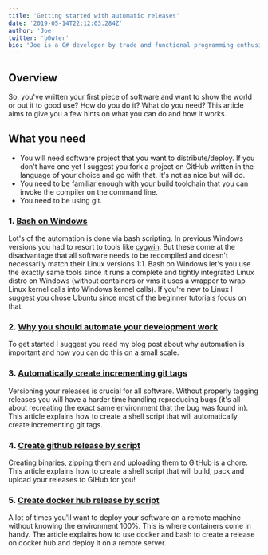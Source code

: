 ```yaml
---
title: 'Getting started with automatic releases'
date: '2019-05-14T22:12:03.284Z'
author: 'Joe'
twitter: 'b0wter'
bio: 'Joe is a C# developer by trade and functional programming enthusiast at night. For more postings, check o    ut his <a href="https://blog.gutsman.de">blog</a>.'
---
```


## Overview
So, you've written your first piece of software and want to show the world or put it to good use? How do you do it? What do you need? This article aims to give you a few hints on what you can do and how it works.

## What you need
* You will need software project that you want to distribute/deploy. If you don't have one yet I suggest you fork a project on GitHub written in the language of your choice and go with that. It's not as nice but will do.
* You need to be familiar enough with your build toolchain that you can invoke the compiler on the command line.
* You need to be using git.

### 1. [Bash on Windows](https://itsfoss.com/install-bash-on-windows/)
Lot's of the automation is done via bash scripting. In previous Windows versions you had to resort to tools like [cygwin](https://www.cygwin.com/). But these come at the disadvantage that all software needs to be recompiled and doesn't necessarily match their Linux versions 1:1. Bash on Windows let's you use the exactly same tools since it runs a complete and tightly integrated Linux distro on Windows (without containers or vms it uses a wrapper to wrap Linux kernel calls into Windows kernel calls). If you're new to Linux I suggest you chose Ubuntu since most of the beginner tutorials focus on that.

### 2. [Why you should automate your development work](https://blog.gutsman.de/auto-increment-git-release-tags)
To get started I suggest you read my blog post about why automation is important and how you can do this on a small scale.

### 3. [Automatically create incrementing git tags](https://blog.gutsman.de/auto-increment-git-release-tags)
Versioning your releases is crucial for all software. Without properly tagging releases you will have a harder time handling reproducing bugs (it's all about recreating the exact same environment that the bug was found in). This article explains how to create a shell script that will automatically create incrementing git tags.

### 4. [Create github release by script](https://blog.gutsman.de/create-github-release)
Creating binaries, zipping them and uploading them to GitHub is a chore. This article explains how to create a shell script that will build, pack and upload your releases to GiHub for you!

### 5. [Create docker hub release by script](https://blog.gutsman.de/create-dockerhub-release)
A lot of times you'll want to deploy your software on a remote machine without knowing the environment 100%. This is where containers come in handy. The article explains how to use docker and bash to create a release on docker hub and deploy it on a remote server.
